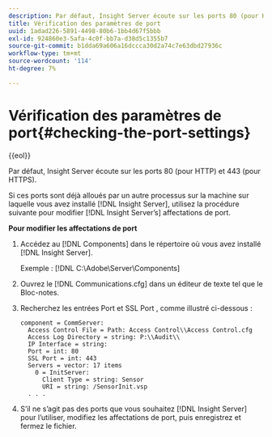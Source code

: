 ```yaml
---
description: Par défaut, Insight Server écoute sur les ports 80 (pour HTTP) et 443 (pour HTTPS).
title: Vérification des paramètres de port
uuid: 1adad226-5891-4498-80b6-1bb4d67f5bbb
exl-id: 924860e3-5afa-4c0f-bb7a-d38d5c1355b7
source-git-commit: b1dda69a606a16dccca30d2a74c7e63dbd27936c
workflow-type: tm+mt
source-wordcount: '114'
ht-degree: 7%

---
```


# Vérification des paramètres de port{#checking-the-port-settings}

{{eol}}

Par défaut, Insight Server écoute sur les ports 80 (pour HTTP) et 443 (pour HTTPS).

Si ces ports sont déjà alloués par un autre processus sur la machine sur laquelle vous avez installé [!DNL Insight Server], utilisez la procédure suivante pour modifier [!DNL Insight Server’s] affectations de port.

**Pour modifier les affectations de port**

1. Accédez au [!DNL Components] dans le répertoire où vous avez installé [!DNL Insight Server].

   Exemple : [!DNL C:\Adobe\Server\Components]

1. Ouvrez le [!DNL Communications.cfg] dans un éditeur de texte tel que le Bloc-notes.
1. Recherchez les entrées Port et SSL Port , comme illustré ci-dessous :

   ```
   component = CommServer: 
     Access Control File = Path: Access Control\\Access Control.cfg
     Access Log Directory = string: P:\\Audit\\
     IP Interface = string: 
     Port = int: 80
     SSL Port = int: 443
     Servers = vector: 17 items
       0 = InitServer: 
         Client Type = string: Sensor
         URI = string: /SensorInit.vsp
     . . .
   ```

1. S’il ne s’agit pas des ports que vous souhaitez [!DNL Insight Server] pour l’utiliser, modifiez les affectations de port, puis enregistrez et fermez le fichier.
